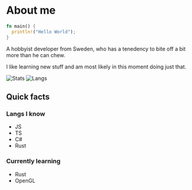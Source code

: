 # About me

```rs
fn main() {
  println!("Hello World");
}
```

A hobbyist developer from Sweden, who has a tenedency to bite off a bit more than he can chew.

I like learning new stuff and am most likely in this moment doing just that.

![Stats](https://github-readme-stats.vercel.app/api?username=ludegra&count_private=true&show_icons=true)
![Langs](https://github-readme-stats.vercel.app/api/top-langs/?username=ludegra&layout=compact&langs_count=8)

## Quick facts

### Langs I know

- JS
- TS
- C#
- Rust

### Currently learning 

- Rust
- OpenGL

